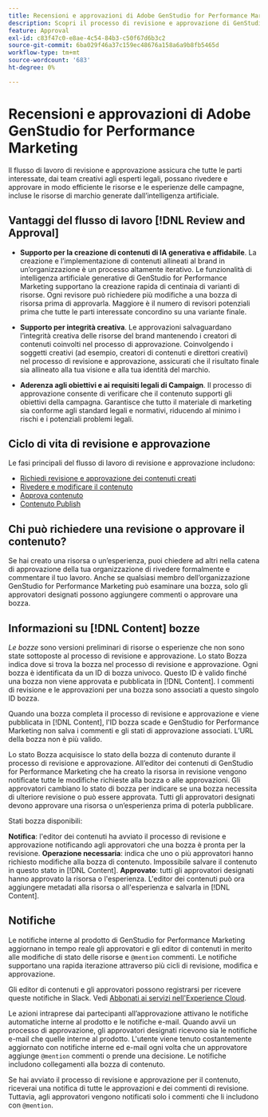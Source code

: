 ```yaml
---
title: Recensioni e approvazioni di Adobe GenStudio for Performance Marketing
description: Scopri il processo di revisione e approvazione di GenStudio for Performance Marketing.
feature: Approval
exl-id: c83f47c0-e8ae-4c54-84b3-c50f67d6b3c2
source-git-commit: 6ba029f46a37c159ec48676a158a6a9b8fb5465d
workflow-type: tm+mt
source-wordcount: '683'
ht-degree: 0%

---
```


# Recensioni e approvazioni di Adobe GenStudio for Performance Marketing

Il flusso di lavoro di revisione e approvazione assicura che tutte le parti interessate, dai team creativi agli esperti legali, possano rivedere e approvare in modo efficiente le risorse e le esperienze delle campagne, incluse le risorse di marchio generate dall’intelligenza artificiale.

## Vantaggi del flusso di lavoro [!DNL Review and Approval]

* **Supporto per la creazione di contenuti di IA generativa e affidabile**. La creazione e l’implementazione di contenuti allineati al brand in un’organizzazione è un processo altamente iterativo. Le funzionalità di intelligenza artificiale generative di GenStudio for Performance Marketing supportano la creazione rapida di centinaia di varianti di risorse. Ogni revisore può richiedere più modifiche a una bozza di risorsa prima di approvarla. Maggiore è il numero di revisori potenziali prima che tutte le parti interessate concordino su una variante finale.

* **Supporto per integrità creativa**. Le approvazioni salvaguardano l’integrità creativa delle risorse del brand mantenendo i creatori di contenuti coinvolti nel processo di approvazione. Coinvolgendo i soggetti creativi (ad esempio, creatori di contenuti e direttori creativi) nel processo di revisione e approvazione, assicurati che il risultato finale sia allineato alla tua visione e alla tua identità del marchio.

* **Aderenza agli obiettivi e ai requisiti legali di Campaign**. Il processo di approvazione consente di verificare che il contenuto supporti gli obiettivi della campagna. Garantisce che tutto il materiale di marketing sia conforme agli standard legali e normativi, riducendo al minimo i rischi e i potenziali problemi legali.

## Ciclo di vita di revisione e approvazione

Le fasi principali del flusso di lavoro di revisione e approvazione includono:

* [Richiedi revisione e approvazione dei contenuti creati](./request-review.md)
* [Rivedere e modificare il contenuto](./review-and-edit.md)
* [Approva contenuto](./approve-content.md)
* [Contenuto Publish](./publish-content.md)

## Chi può richiedere una revisione o approvare il contenuto?

Se hai creato una risorsa o un’esperienza, puoi chiedere ad altri nella catena di approvazione della tua organizzazione di rivedere formalmente e commentare il tuo lavoro. Anche se qualsiasi membro dell’organizzazione GenStudio for Performance Marketing può esaminare una bozza, solo gli approvatori designati possono aggiungere commenti o approvare una bozza.

## Informazioni su [!DNL Content] bozze

_Le bozze_ sono versioni preliminari di risorse o esperienze che non sono state sottoposte al processo di revisione e approvazione. Lo stato Bozza indica dove si trova la bozza nel processo di revisione e approvazione. Ogni bozza è identificata da un ID di bozza univoco. Questo ID è valido finché una bozza non viene approvata e pubblicata in [!DNL Content]. I commenti di revisione e le approvazioni per una bozza sono associati a questo singolo ID bozza.

Quando una bozza completa il processo di revisione e approvazione e viene pubblicata in [!DNL Content], l&#39;ID bozza scade e GenStudio for Performance Marketing non salva i commenti e gli stati di approvazione associati. L’URL della bozza non è più valido.

Lo stato Bozza acquisisce lo stato della bozza di contenuto durante il processo di revisione e approvazione. All’editor dei contenuti di GenStudio for Performance Marketing che ha creato la risorsa in revisione vengono notificate tutte le modifiche richieste alla bozza o alle approvazioni. Gli approvatori cambiano lo stato di bozza per indicare se una bozza necessita di ulteriore revisione o può essere approvata. Tutti gli approvatori designati devono approvare una risorsa o un’esperienza prima di poterla pubblicare.

Stati bozza disponibili:

**Notifica**: l&#39;editor dei contenuti ha avviato il processo di revisione e approvazione notificando agli approvatori che una bozza è pronta per la revisione.
**Operazione necessaria**: indica che uno o più approvatori hanno richiesto modifiche alla bozza di contenuto. Impossibile salvare il contenuto in questo stato in [!DNL Content].
**Approvato**: tutti gli approvatori designati hanno approvato la risorsa o l&#39;esperienza. L&#39;editor dei contenuti può ora aggiungere metadati alla risorsa o all&#39;esperienza e salvarla in [!DNL Content].

## Notifiche

Le notifiche interne al prodotto di GenStudio for Performance Marketing aggiornano in tempo reale gli approvatori e gli editor di contenuti in merito alle modifiche di stato delle risorse e `@mention` commenti. Le notifiche supportano una rapida iterazione attraverso più cicli di revisione, modifica e approvazione.

Gli editor di contenuti e gli approvatori possono registrarsi per ricevere queste notifiche in Slack. Vedi [Abbonati ai servizi nell&#39;Experience Cloud](https://experienceleague.adobe.com/en/docs/core-services/interface/features/account-preferences#slack).

Le azioni intraprese dai partecipanti all’approvazione attivano le notifiche automatiche interne al prodotto e le notifiche e-mail. Quando avvii un processo di approvazione, gli approvatori designati ricevono sia le notifiche e-mail che quelle interne al prodotto. L&#39;utente viene tenuto costantemente aggiornato con notifiche interne ed e-mail ogni volta che un approvatore aggiunge `@mention` commenti o prende una decisione. Le notifiche includono collegamenti alla bozza di contenuto.

Se hai avviato il processo di revisione e approvazione per il contenuto, riceverai una notifica di tutte le approvazioni e dei commenti di revisione. Tuttavia, agli approvatori vengono notificati solo i commenti che li includono con `@mention`.
